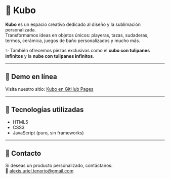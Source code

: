 # 🌟 Kubo

**Kubo** es un espacio creativo dedicado al diseño y la sublimación personalizada.  
Transformamos ideas en objetos únicos: playeras, tazas, sudaderas, termos, cerámica, juegos de baño personalizados y mucho más.  

✨ También ofrecemos piezas exclusivas como el **cubo con tulipanes infinitos** y la **nube con tulipanes infinitos**.  

---

## 🚀 Demo en línea
Visita nuestro sitio: [Kubo en GitHub Pages](https://MajorBracelat38.github.io/kubo-mx/)

---

## 📌 Tecnologías utilizadas
- HTML5  
- CSS3  
- JavaScript (puro, sin frameworks)  

---

## 📧 Contacto
Si deseas un producto personalizado, contáctanos:  
📩 alexis.uriel.tenorio@gmail.com
